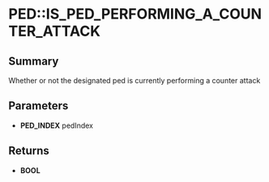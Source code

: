 # PED::IS_PED_PERFORMING_A_COUNTER_ATTACK

## Summary
Whether or not the designated ped is currently performing a counter attack

## Parameters
* **PED_INDEX** pedIndex

## Returns
* **BOOL**
